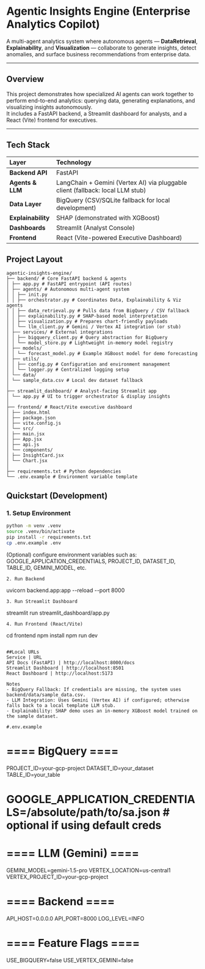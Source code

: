 # Agentic Insights Engine (Enterprise Analytics Copilot)

A multi-agent analytics system where autonomous agents — **DataRetrieval**, **Explainability**, and **Visualization** — collaborate to generate insights, detect anomalies, and surface business recommendations from enterprise data.

---

## Overview

This project demonstrates how specialized AI agents can work together to perform end-to-end analytics: querying data, generating explanations, and visualizing insights autonomously.  
It includes a FastAPI backend, a Streamlit dashboard for analysts, and a React (Vite) frontend for executives.

---

## Tech Stack

| Layer | Technology |
|:------|:------------|
| **Backend API** | FastAPI |
| **Agents & LLM** | LangChain + Gemini (Vertex AI) via pluggable client (fallback: local LLM stub) |
| **Data Layer** | BigQuery (CSV/SQLite fallback for local development) |
| **Explainability** | SHAP (demonstrated with XGBoost) |
| **Dashboards** | Streamlit (Analyst Console) |
| **Frontend** | React (Vite-powered Executive Dashboard) |

## Project Layout
```
agentic-insights-engine/
├── backend/ # Core FastAPI backend & agents
│ ├── app.py # FastAPI entrypoint (API routes)
│ ├── agents/ # Autonomous multi-agent system
│ │ ├── init.py
│ │ ├── orchestrator.py # Coordinates Data, Explainability & Viz agents
│ │ ├── data_retrieval.py # Pulls data from BigQuery / CSV fallback
│ │ ├── explainability.py # SHAP-based model interpretation
│ │ ├── visualization.py # Prepares chart-friendly payloads
│ │ └── llm_client.py # Gemini / Vertex AI integration (or stub)
│ ├── services/ # External integrations
│ │ ├── bigquery_client.py # Query abstraction for BigQuery
│ │ └── model_store.py # Lightweight in-memory model registry
│ ├── models/
│ │ └── forecast_model.py # Example XGBoost model for demo forecasting
│ ├── utils/
│ │ ├── config.py # Configuration and environment management
│ │ └── logger.py # Centralized logging setup
│ └── data/
│ └── sample_data.csv # Local dev dataset fallback
│
├── streamlit_dashboard/ # Analyst-facing Streamlit app
│ └── app.py # UI to trigger orchestrator & display insights
│
├── frontend/ # React/Vite executive dashboard
│ ├── index.html
│ ├── package.json
│ ├── vite.config.js
│ └── src/
│ ├── main.jsx
│ ├── App.jsx
│ ├── api.js
│ └── components/
│ ├── InsightCard.jsx
│ └── Chart.jsx
│
├── requirements.txt # Python dependencies
└── .env.example # Environment variable template
```

## Quickstart (Development)

### 1. Setup Environment

```bash
python -m venv .venv
source .venv/bin/activate
pip install -r requirements.txt
cp .env.example .env
```
(Optional) configure environment variables such as:
GOOGLE_APPLICATION_CREDENTIALS, PROJECT_ID, DATASET_ID, TABLE_ID, GEMINI_MODEL, etc.
```
2. Run Backend
```
uvicorn backend.app:app --reload --port 8000
```
3. Run Streamlit Dashboard
```
streamlit run streamlit_dashboard/app.py
```
4. Run Frontend (React/Vite)
```
cd frontend
npm install
npm run dev
```

##Local URLs
Service	| URL
API Docs (FastAPI) | http://localhost:8000/docs
Streamlit Dashboard | http://localhost:8501
React Dashboard | http://localhost:5173

Notes
- BigQuery Fallback: If credentials are missing, the system uses backend/data/sample_data.csv.
- LLM Integration: Uses Gemini (Vertex AI) if configured; otherwise falls back to a local template LLM stub.
- Explainability: SHAP demo uses an in-memory XGBoost model trained on the sample dataset.

#.env.example
```
# ==== BigQuery ====
PROJECT_ID=your-gcp-project
DATASET_ID=your_dataset
TABLE_ID=your_table
# GOOGLE_APPLICATION_CREDENTIALS=/absolute/path/to/sa.json  # optional if using default creds

# ==== LLM (Gemini) ====
GEMINI_MODEL=gemini-1.5-pro
VERTEX_LOCATION=us-central1
VERTEX_PROJECT_ID=your-gcp-project

# ==== Backend ====
API_HOST=0.0.0.0
API_PORT=8000
LOG_LEVEL=INFO

# ==== Feature Flags ====
USE_BIGQUERY=false
USE_VERTEX_GEMINI=false
```